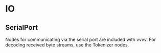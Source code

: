 # IO

## SerialPort
Nodes for communicating via the serial port are included with vvvv. For decoding received byte streams, use the Tokenizer nodes.